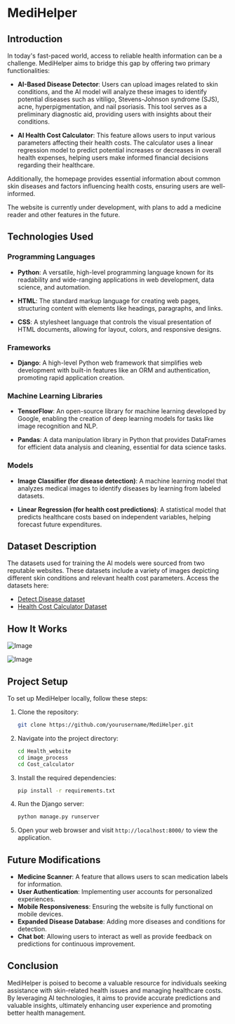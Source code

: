 # MediHelper



## Introduction
In today's fast-paced world, access to reliable health information can be a challenge. MediHelper aims to bridge this gap by offering two primary functionalities:

- **AI-Based Disease Detector**: Users can upload images related to skin conditions, and the AI model will analyze these images to identify potential diseases such as vitiligo, Stevens-Johnson syndrome (SJS), acne, hyperpigmentation, and nail psoriasis. This tool serves as a preliminary diagnostic aid, providing users with insights about their conditions.

- **AI Health Cost Calculator**: This feature allows users to input various parameters affecting their health costs. The calculator uses a linear regression model to predict potential increases or decreases in overall health expenses, helping users make informed financial decisions regarding their healthcare.

Additionally, the homepage provides essential information about common skin diseases and factors influencing health costs, ensuring users are well-informed.

The website is currently under development, with plans to add a medicine reader and other features in the future.

## Technologies Used
### Programming Languages

- **Python**: A versatile, high-level programming language known for its readability and wide-ranging applications in web development, data science, and automation.

- **HTML**: The standard markup language for creating web pages, structuring content with elements like headings, paragraphs, and links.

- **CSS**: A stylesheet language that controls the visual presentation of HTML documents, allowing for layout, colors, and responsive designs.

### Frameworks

- **Django**: A high-level Python web framework that simplifies web development with built-in features like an ORM and authentication, promoting rapid application creation.

### Machine Learning Libraries

- **TensorFlow**: An open-source library for machine learning developed by Google, enabling the creation of deep learning models for tasks like image recognition and NLP.

- **Pandas**: A data manipulation library in Python that provides DataFrames for efficient data analysis and cleaning, essential for data science tasks.

### Models

- **Image Classifier (for disease detection)**: A machine learning model that analyzes medical images to identify diseases by learning from labeled datasets.

- **Linear Regression (for health cost predictions)**: A statistical model that predicts healthcare costs based on independent variables, helping forecast future expenditures.

## Dataset Description
The datasets used for training the AI models were sourced from two reputable websites. These datasets include a variety of images depicting different skin conditions and relevant health cost parameters. Access the datasets here:
- [Detect Disease dataset](https://data.mendeley.com/datasets/3hckgznc67/1) 
- [Health Cost Calculator Dataset](https://www.synthesized.io/data-template-pages/medical-cost-personal-dataset)


## How It Works

![Image](https://github.com/user-attachments/assets/86484bae-c316-4486-a491-45361504d791)


![Image](https://github.com/user-attachments/assets/fb758c8e-4d01-4bbb-aee4-7263d873c521)



## Project Setup
To set up MediHelper locally, follow these steps:

1. Clone the repository:
   ```bash
   git clone https://github.com/yourusername/MediHelper.git
   ```

2. Navigate into the project directory:
   ```bash
   cd Health_website
   cd image_process
   cd Cost_calculator
   ```

3. Install the required dependencies:
   ```bash
   pip install -r requirements.txt
   ```

4. Run the Django server:
   ```bash
   python manage.py runserver
   ```

5. Open your web browser and visit `http://localhost:8000/` to view the application.

## Future Modifications
- **Medicine Scanner**: A feature that allows users to scan medication labels for information.
- **User Authentication**: Implementing user accounts for personalized experiences.
- **Mobile Responsiveness**: Ensuring the website is fully functional on mobile devices.
- **Expanded Disease Database**: Adding more diseases and conditions for detection.
- **Chat bot**: Allowing users to interact as well as provide feedback on predictions for continuous improvement.

## Conclusion
MediHelper is poised to become a valuable resource for individuals seeking assistance with skin-related health issues and managing healthcare costs. By leveraging AI technologies, it aims to provide accurate predictions and valuable insights, ultimately enhancing user experience and promoting better health management.



